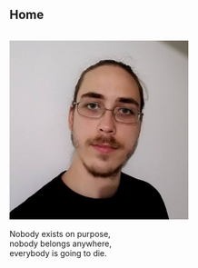<h2 id="home">Home</h2>
<hr style="height:1px; visibility:hidden;" />
<img src="/img/me.jpg" alt="Ryan" height="315" width="315"/>
<p>Nobody exists on purpose,<br>nobody belongs anywhere,<br>everybody is going to die.</p>

<script type="text/javascript">
	//document.getElementById('addin').href=window.location.origin+'/'+window.location.hash;
	if(window.location.hash=="#about"){
		window.location=window.location.origin+'/about';
	}
	if(window.location.hash=="#contact"){
		window.location=window.location.origin+'/contact';
	}
	if(window.location.hash=="#projects"){
		window.location=window.location.origin+'/projects';
	}
</script>
